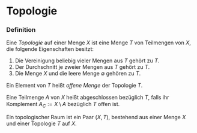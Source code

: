 # Topologie

### Definition

Eine *Topologie* auf einer Menge $\mathit{X}$ ist eine Menge $\mathit{T}$ von Teilmengen von $\mathit{X}$, die folgende Eigenschaften besitzt:
1. Die Vereinigung beliebig vieler Mengen aus $\mathit{T}$ gehört zu $\mathit{T}$.
2. Der Durchschnitt je zweier Mengen aus $\mathit{T}$ gehört zu $\mathit{T}$.
3. Die Menge $\mathit{X}$ und die leere Menge $\emptyset$ gehören zu $\mathit{T}$.

Ein Element von $\mathit{T}$ heißt *oﬀene Menge* der Topologie $\mathit{T}$.

Eine Teilmenge $\mathit{A}$ von $\mathit{X}$ heißt abgeschlossen bezüglich $\mathit{T}$, falls ihr Komplement $\mathit{A}_C := \mathit{X} \setminus \mathit{A}$ bezüglich $\mathit{T}$ oﬀen ist.

Ein topologischer Raum ist ein Paar $(X,T)$, bestehend aus einer Menge $X$ und einer Topologie $T$ auf $X$.
